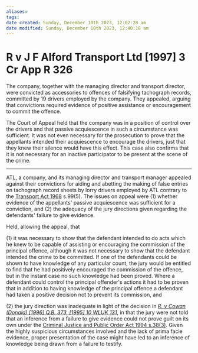 ```yaml
---
aliases: 
tags: 
date created: Sunday, December 10th 2023, 12:02:28 am
date modified: Sunday, December 10th 2023, 12:40:18 am
---
```


# R v J F Alford Transport Ltd [1997] 3 Cr App R 326

The company, together with the managing director and transport director, were convicted as accessories to offences of falsifying tachograph records, committed by 19 drivers employed by the company. They appealed, arguing that convictions required evidence of positive assistance or encouragement to commit the offence.

The Court of Appeal held that the company was in a position of control over the drivers and that passive acquiescence in such a circumstance was sufficient. It was not even necessary for the prosecution to prove that the appellants intended their acquiescence to encourage the drivers, just that they knew their silence would have this effect. This case also confirms that it is not necessary for an inactive participator to be present at the scene of the crime.

---

ATL, a company, and its managing director and transport manager appealed against their convictions for aiding and abetting the making of false entries on tachograph record sheets by lorry drivers employed by ATL contrary to the [Transport Act 1968](https://uk.westlaw.com/Document/I6070BB81E42311DAA7CF8F68F6EE57AB/View/FullText.html?originationContext=document&transitionType=DocumentItem&ppcid=f68c12cab91941ff9f4c8672f9de7a0b&contextData=(sc.Search)) s.99(5). The issues on appeal were (1) whether evidence of the appellants' passive acquiescence was sufficient for a conviction, and (2) the adequacy of the jury directions given regarding the defendants' failure to give evidence.

Held, allowing the appeal, that

(1) it was necessary to show that the defendant intended to do acts which he knew to be capable of assisting or encouraging the commission of the principal offence, although it was not necessary to show that the defendant intended the crime to be committed. If one of the defendants could be shown to have knowledge of any particular count, the jury would be entitled to find that he had positively encouraged the commission of the offence, but in the instant case no such knowledge had been proved. Where a defendant could control the principal offender's actions it had to be proven that in addition to having knowledge of the principal offence a defendant had taken a positive decision not to prevent its commission, and

(2) the jury direction was inadequate in light of the decision in _[R. v Cowan (Donald) [1996] Q.B. 373, [1995] 10 WLUK 131](https://uk.westlaw.com/Document/I3E69B230E42811DA8FC2A0F0355337E9/View/FullText.html?originationContext=document&transitionType=DocumentItem&ppcid=f68c12cab91941ff9f4c8672f9de7a0b&contextData=(sc.Search))_, in that the jury were not told that an inference from a failure to give evidence could not prove guilt on its own under the [Criminal Justice and Public Order Act 1994 s.38(3)](https://uk.westlaw.com/Document/IFC6839A0E44B11DA8D70A0E70A78ED65/View/FullText.html?originationContext=document&transitionType=DocumentItem&ppcid=f68c12cab91941ff9f4c8672f9de7a0b&contextData=(sc.Search)). Given the highly suspicious circumstances involved and the lack of prima facie evidence, proper presentation of the case might have led to an inference of knowledge being drawn from a failure to testify.
